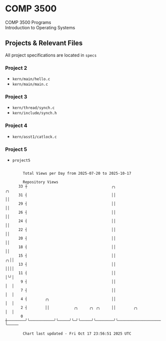 # COMP 3500
COMP 3500 Programs  
Introduction to Operating Systems  
## Projects & Relevant Files
All project specifications are located in `specs`
### Project 2
- `kern/main/hello.c`
- `kern/main/main.c`
### Project 3
- `kern/thread/synch.c`
- `kern/include/synch.h`
### Project 4
- `kern/asst1/catlock.c`
### Project 5
- `project5`

```

        Total Views per Day from 2025-07-20 to 2025-10-17

        Repository Views
      33 ┼                                      ╭╮                                          ╭╮
      31 ┤                                      ││                                          ││
      29 ┤                                      ││                                          ││
      26 ┤                                      ││                                          ││
      24 ┤                                      ││                                          ││
      22 ┤                                      ││                                          ││
      20 ┤                                      ││                                          ││
      18 ┤                                      ││                                          ││
      15 ┤                                      ││                                        ╭╮││
      13 ┤                                      ││                                        ││││
      11 ┤                                      ││                                        │╰╯│
       9 ┤                                      ││                                        │  │
       7 ┤                                      ││                                        │  │
       4 ┤        ╭╮                            ││                                        │  │
       2 ┤        ││           ╭╮     ╭╮ ╭╮     ││        ╭╮                              │  │
       0 ┼────────╯╰───────────╯╰─────╯╰─╯╰─────╯╰────────╯╰──────────────────────────────╯  ╰─────

        Chart last updated - Fri Oct 17 23:56:51 2025 UTC
        
```
